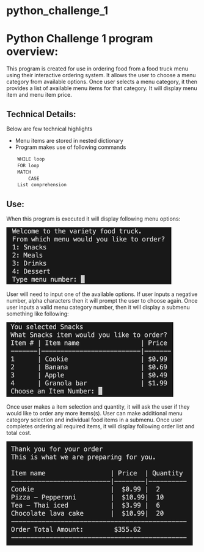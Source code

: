 # python_challenge_1

# Python Challenge 1 program overview:
This program is created for use in ordering food from a food truck menu using their interactive ordering system.
It allows the user to choose a menu category from available options. 
Once user selects a menu category, it then provides a list of available menu items for that category.
It will display menu item and menu item price. 

## Technical Details:
Below are few technical highlights
- Menu items are stored in nested dictionary
- Program makes use of following commands
```python
    WHILE loop
    FOR loop 
    MATCH 
        CASE 
    List comprehension
```

## Use:
When this program is executed it will display following menu options: 

![alt text](image.png)

User will need to input one of the available options. If user inputs a negative number,
alpha characters then it will prompt the user to choose again.
Once user inputs a valid menu category number, then it will display a submenu something
like following: 

![alt text](image-1.png)

Once user makes a item selection and quantity, it will ask the user if they would 
like to order any more items(s). User can make additional menu category selection and individual food items in a 
submenu. 
Once user completes ordering all required items, it will display following 
order list and total cost.

![alt text](image-2.png)
